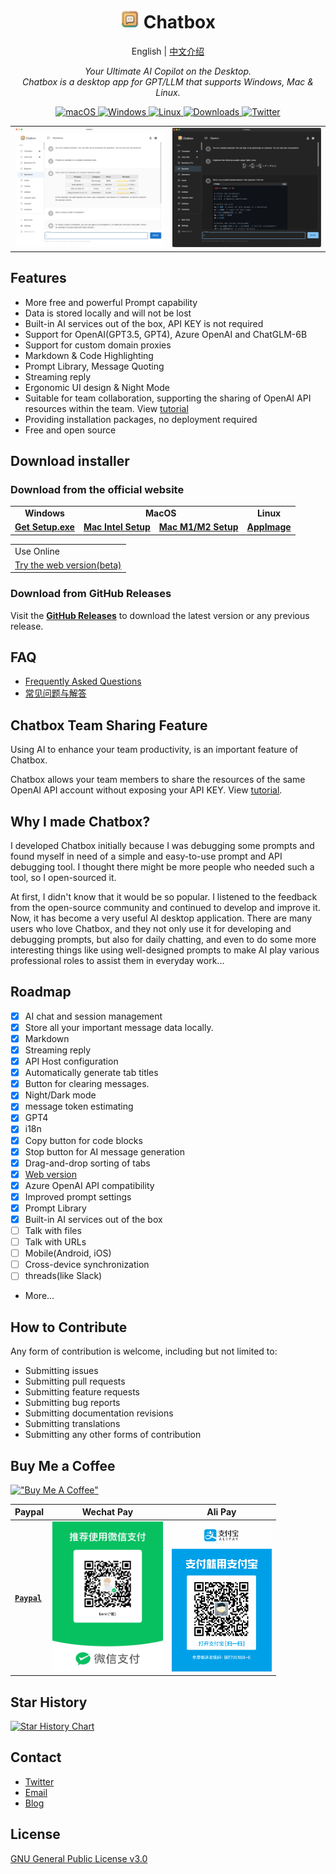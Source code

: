 <h1 align="center">
<img src='./doc/icon.png' width='30'>
<span>Chatbox</span>
</h1>
<p align="center">
    English | <a href="./README-CN.md">中文介绍</a>
</p>
<p align="center">
    <em>Your Ultimate AI Copilot on the Desktop. <br />Chatbox is a desktop app for GPT/LLM that supports Windows, Mac & Linux.</em>
</p>


<p align="center">
<a href="https://github.com/Bin-Huang/chatbox/releases" target="_blank">
<img alt="macOS" src="https://img.shields.io/badge/-macOS-black?style=flat-square&logo=apple&logoColor=white" />
</a>
<a href="https://github.com/Bin-Huang/chatbox/releases" target="_blank">
<img alt="Windows" src="https://img.shields.io/badge/-Windows-blue?style=flat-square&logo=windows&logoColor=white" />
</a>
<a href="https://github.com/Bin-Huang/chatbox/releases" target="_blank">
<img alt="Linux" src="https://img.shields.io/badge/-Linux-yellow?style=flat-square&logo=linux&logoColor=white" />
</a>
<a href="https://github.com/Bin-Huang/chatbox/releases" target="_blank">
<img alt="Downloads" src="https://img.shields.io/github/downloads/Bin-Huang/chatbox/total.svg?style=flat" />
</a>
<a href="https://twitter.com/benn_huang" target="_blank">
<img alt="Twitter" src="https://img.shields.io/badge/follow-benn_huang-blue?style=flat&logo=Twitter" />
</a>
</p>

<table>
<tr>
<td>
<img src='./doc/snapshot2.png' />
</td>
<td>
<img src='./doc/snapshot4.png' />
</td>
</tr>
</table>

## Features

- More free and powerful Prompt capability
- Data is stored locally and will not be lost
- Built-in AI services out of the box, API KEY is not required
- Support for OpenAI(GPT3.5, GPT4), Azure OpenAI and ChatGLM-6B
- Support for custom domain proxies
- Markdown & Code Highlighting
- Prompt Library, Message Quoting
- Streaming reply
- Ergonomic UI design & Night Mode
- Suitable for team collaboration, supporting the sharing of OpenAI API resources within the team. View [tutorial](./team-sharing/README.md)
- Providing installation packages, no deployment required
- Free and open source

## Download installer

### Download from the official website

<table>
  <tr>
    <td style="text-align:center"><b>Windows</b></td>
    <td colspan="2" style="text-align:center"><b>MacOS</b></td>
    <td style="text-align:center"><b>Linux</b></td>
  </tr>
  <tr>
    <td>
      <b><a href='https://chatboxai.app/?c=download-windows'>Get Setup.exe</a></b>
    </td>
    <td>
      <b><a href='https://chatboxai.app/?c=download-mac-intel'>Mac Intel Setup</a></b>
    </td>
    <td>
      <b><a href='https://chatboxai.app/?c=download-mac-aarch'>Mac M1/M2 Setup</a></b>
    </td>
    <td>
      <b><a href='https://chatboxai.app/?c=download-linux'>AppImage</a></b>
    </td>
  </tr>
</table>

<table>
  <tr>
    <td>Use Online</td>
  </tr>
  <tr>
    <td>
      <a href='https://chatboxai.app/#download'>Try the web version(beta)</a>
    </td>
  </tr>
</table>

### Download from GitHub Releases

Visit the **[GitHub Releases](https://github.com/Bin-Huang/chatbox/releases)** to download the latest version or any previous release.

## FAQ

- [Frequently Asked Questions](./FAQ.md)
- [常见问题与解答](./FAQ-CN.md)

## Chatbox Team Sharing Feature

Using AI to enhance your team productivity, is an important feature of Chatbox.

Chatbox allows your team members to share the resources of the same OpenAI API account without exposing your API KEY. View [tutorial](./team-sharing/README.md).

## Why I made Chatbox?

I developed Chatbox initially because I was debugging some prompts and found myself in need of a simple and easy-to-use prompt and API debugging tool. I thought there might be more people who needed such a tool, so I open-sourced it.

At first, I didn't know that it would be so popular. I listened to the feedback from the open-source community and continued to develop and improve it. Now, it has become a very useful AI desktop application. There are many users who love Chatbox, and they not only use it for developing and debugging prompts, but also for daily chatting, and even to do some more interesting things like using well-designed prompts to make AI play various professional roles to assist them in everyday work...

## Roadmap

- [x] AI chat and session management
- [x] Store all your important message data locally.
- [x] Markdown
- [x] Streaming reply
- [x] API Host configuration
- [x] Automatically generate tab titles
- [x] Button for clearing messages.
- [x] Night/Dark mode
- [x] message token estimating
- [x] GPT4
- [x] i18n
- [x] Copy button for code blocks
- [x] Stop button for AI message generation
- [x] Drag-and-drop sorting of tabs
- [x] [Web version](https://web.chatboxai.app)
- [x] Azure OpenAI API compatibility
- [x] Improved prompt settings
- [x] Prompt Library
- [x] Built-in AI services out of the box
- [ ] Talk with files
- [ ] Talk with URLs
- [ ] Mobile(Android, iOS)
- [ ] Cross-device synchronization
- [ ] threads(like Slack)
- More...

## How to Contribute

Any form of contribution is welcome, including but not limited to:

- Submitting issues
- Submitting pull requests
- Submitting feature requests
- Submitting bug reports
- Submitting documentation revisions
- Submitting translations
- Submitting any other forms of contribution

## Buy Me a Coffee

[!["Buy Me A Coffee"](https://www.buymeacoffee.com/assets/img/custom_images/orange_img.png)](https://buymeacoffee.com/benn)

| Paypal | Wechat Pay | Ali Pay |
| --- | --- | --- |
| [**`Paypal`**](https://www.paypal.me/tobennhuang) | <img src="./doc/wechat_pay.JPG" height="240" /> | <img src="./doc/ali_pay.PNG" height="240" /> |

## Star History

[![Star History Chart](https://api.star-history.com/svg?repos=Bin-Huang/chatbox&type=Date)](https://star-history.com/#Bin-Huang/chatbox&Date)

## Contact

- [Twitter](https://twitter.com/benn_huang)
- [Email](mailto:tohuangbin@gmail.com)
- [Blog](https://bennhuang.com)

## License

[GNU General Public License v3.0](./LICENSE)
